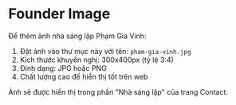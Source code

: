 # Founder Image

Để thêm ảnh nhà sáng lập Phạm Gia Vinh:

1. Đặt ảnh vào thư mục này với tên: `pham-gia-vinh.jpg`
2. Kích thước khuyến nghị: 300x400px (tỷ lệ 3:4)
3. Định dạng: JPG hoặc PNG
4. Chất lượng cao để hiển thị tốt trên web

Ảnh sẽ được hiển thị trong phần "Nhà sáng lập" của trang Contact.
